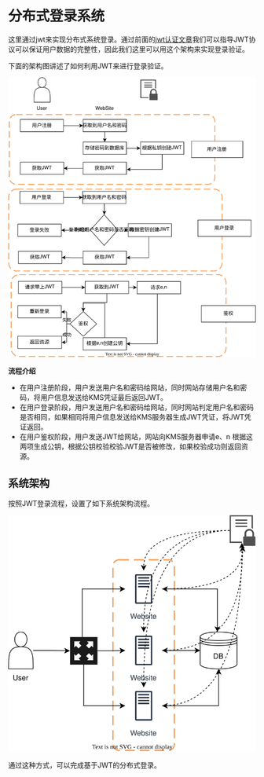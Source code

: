 # 分布式登录系统

这里通过jwt来实现分布式系统登录。通过前面的[jwt认证文章](Jwt.md)我们可以指导JWT协议可以保证用户数据的完整性，因此我们这里可以用这个架构来实现登录验证。

下面的架构图讲述了如何利用JWT来进行登录验证。

![罗氏minigram2-JWT认证.drawio (1)](https://raw.githubusercontent.com/jsabook/githubPic/main/myblog/%E7%BD%97%E6%B0%8Fminigram2-JWT%E8%AE%A4%E8%AF%81.drawio%20(1).svg)

**流程介绍**

- 在用户注册阶段，用户发送用户名和密码给网站，同时网站存储用户名和密码，将用户信息发送给KMS凭证最后返回JWT。
- 在用户登录阶段，用户发送用户名和密码给网站，同时网站判定用户名和密码是否相同，如果相同将用户信息发送给KMS服务器生成JWT凭证，将JWT凭证返回。
- 在用户鉴权阶段，用户发送JWT给网站，网站向KMS服务器申请e、n 根据这两项生成公钥，根据公钥校验校验JWT是否被修改，如果校验成功则返回资源。

## 系统架构

按照JWT登录流程，设置了如下系统架构流程。

![罗氏minigram2-站点.drawio-3](https://raw.githubusercontent.com/jsabook/githubPic/main/myblog/%E7%BD%97%E6%B0%8Fminigram2-%E7%AB%99%E7%82%B9.drawio-3.svg)

通过这种方式，可以完成基于JWT的分布式登录。